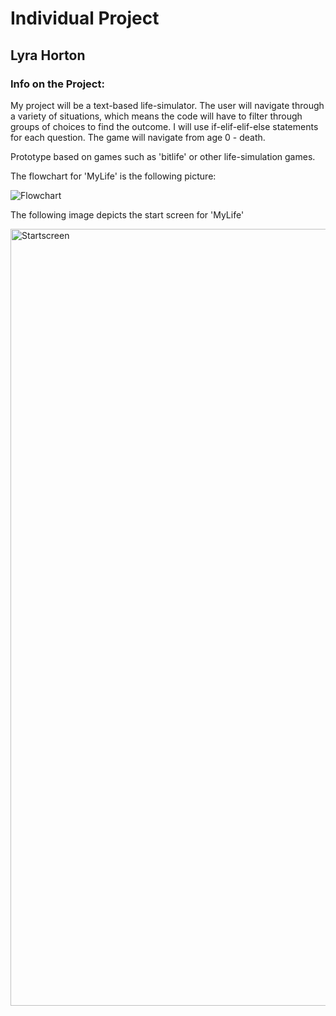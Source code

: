 # **Individual Project**
## Lyra Horton

### Info on the Project:
My project will be a text-based life-simulator. The user will navigate through a variety of situations, which means the code will have to filter through groups of choices to find the outcome. 
I will use if-elif-elif-else statements for each question. The game will navigate from age 0 - death. 

Prototype based on games such as 'bitlife' or other life-simulation games. 

The flowchart for 'MyLife' is the following picture:

![Flowchart](https://github.com/lyraeho/Individual-Project/assets/142616800/31605951-4732-4f72-b979-129494a0b3ac)

The following image depicts the start screen for 'MyLife'

<img width="1243" alt="Startscreen" src="https://github.com/lyraeho/Individual-Project/assets/142616800/d8f7acc4-01b0-421a-89ed-125755063575">
